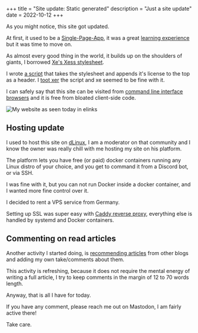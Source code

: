 +++
title = "Site update: Static generated"
description = "Just a site update"
date = 2022-10-12
+++

As you might notice, this site got updated.

At first, it used to be a [Single-Page-App](https://en.wikipedia.org/wiki/Single-page_application), it was a great [learning experience](https://lucdev.net/blog/20220928-hello-world) but it was time to move on.

As almost every good thing in the world, it builds up on the shoulders of giants, I borrowed [Xe's Xess stylesheet](https://github.com/Xe/Xess).

I wrote [a script](https://github.com/lucrnz/site/blob/6a41fbb57b8009bc56a8cd8360de752078c716a7/_scripts/getXess.ts) that takes the stylesheet and appends it's license to the top as a header. I [toot xer](https://mas.to/web/@lucie/109111066446735090) the script and xe seemed to be fine with it.

I can safely say that this site can be visited from [command line interface browsers](https://wiki.archlinux.org/title/list_of_applications#Console) and it is free from bloated client-side code.

![My website as seen today in elinks](/images/2022-10-12_lucdev_elinks.png)


## Hosting update

I used to host this site on [dLinux](https://discord-linux.com/), I am a moderator on that community and I know the owner was really chill with me hosting my site on his platform.

The platform lets you have free (or paid) docker containers running any Linux distro of your choice, and you get to command it from a Discord bot, or via SSH.

I was fine with it, but you can not run Docker inside a docker container, and I wanted more fine control over it.

I decided to rent a VPS service from Germany.

Setting up SSL was super easy with [Caddy reverse proxy](https://caddyserver.com/), everything else is handled by systemd and Docker containers.

## Commenting on read articles

Another activity I started doing, is [recommending articles](https://lucdev.net/read) from other blogs and adding my own take/comments about them.

This activity is refreshing, because it does not require the mental energy of writing a full article, I try to keep comments in the margin of 12 to 70 words length.

Anyway, that is all I have for today.

If you have any comment, please reach me out on Mastodon, I am fairly active there!

Take care.
